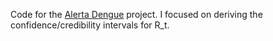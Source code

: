 Code for the [Alerta Dengue](http://info.dengue.mat.br/) project.
I focused on deriving the confidence/credibility intervals for R_t.

